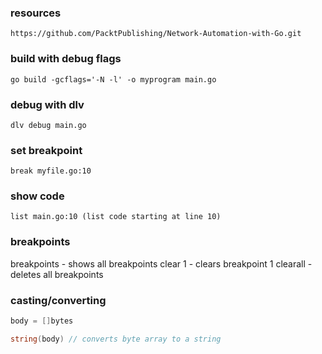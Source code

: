### resources

`https://github.com/PacktPublishing/Network-Automation-with-Go.git`

### build with debug flags

`go build -gcflags='-N -l' -o myprogram main.go`

### debug with dlv

`dlv debug main.go`

### set breakpoint

`break myfile.go:10`

### show code

`list main.go:10 (list code starting at line 10)`

### breakpoints

breakpoints - shows all breakpoints
clear 1 - clears breakpoint 1
clearall - deletes all breakpoints

### casting/converting

```go
body = []bytes

string(body) // converts byte array to a string
```
